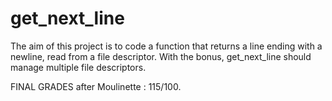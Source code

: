 # get_next_line

The aim of this project is to code a function that returns a line ending with a newline, read from a file descriptor.
With the bonus, get_next_line should manage multiple file descriptors.

FINAL GRADES after Moulinette  : 115/100.
